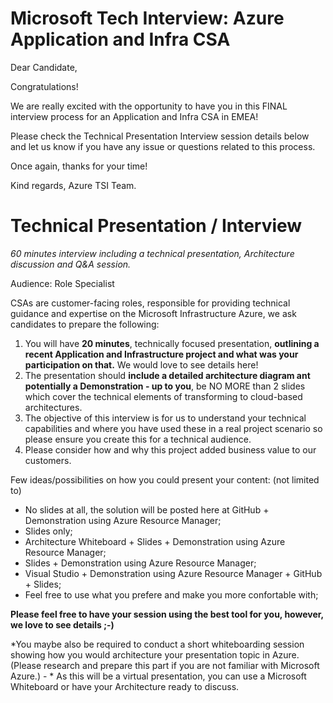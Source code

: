 # Microsoft Tech Interview: Azure Application and Infra CSA

Dear Candidate,

Congratulations!

We are really excited with the opportunity to have you in this FINAL interview process for an Application and Infra CSA in EMEA!

Please check the Technical Presentation Interview session details below and let us know if you have any issue or questions related to this process.

Once again, thanks for your time!

Kind regards,
Azure TSI Team.


# Technical Presentation / Interview

*60 minutes interview including a technical presentation, Architecture discussion and Q&A session.*

Audience: Role Specialist

CSAs are customer-facing roles, responsible for providing technical guidance and expertise on the Microsoft Infrastructure Azure, we ask candidates to prepare the following:

1. You will have **20 minutes**, technically focused presentation, **outlining a recent Application and Infrastructure project and what was your participation on that.** We would love to see details here!
2. The presentation should **include a detailed architecture diagram ant potentially a Demonstration - up to you**, be NO MORE than 2 slides which cover the technical elements of transforming to cloud-based architectures.
3. The objective of this interview is for us to understand your technical capabilities and where you have used these in a real project scenario so please ensure you create this for a technical audience.
4. Please consider how and why this project added business value to our customers.

Few ideas/possibilities on how you could present your content: (not limited to)
* No slides at all, the solution will be posted here at GitHub + Demonstration using Azure Resource Manager;
* Slides only;
* Architecture Whiteboard + Slides + Demonstration using Azure Resource Manager;
* Slides  + Demonstration using Azure Resource Manager;
* Visual Studio + Demonstration using Azure Resource Manager + GitHub + Slides;
* Feel free to use what you prefere and make you more confortable with;

**Please feel free to have your session using the best tool for you, however, we love to see details ;-)**

*You maybe also be required to conduct a short whiteboarding session showing how you would architecture your presentation topic in Azure. (Please research and prepare this part if you are not familiar with Microsoft Azure.) - * As this will be a virtual presentation, you can use a Microsoft Whiteboard or have your Architecture ready to discuss.
